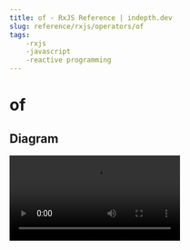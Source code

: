 ```yaml
---
title: of - RxJS Reference | indepth.dev
slug: reference/rxjs/operators/of
tags:
    -rxjs 
    -javascript 
    -reactive programming
---
```


# of

## Diagram

<video>
    <source src="https://images.indepth.dev/references/rxjs/operators/of.mp4" type="video/mp4">
</video>
